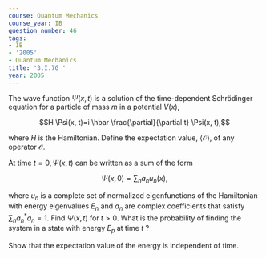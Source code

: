 ```yaml
---
course: Quantum Mechanics
course_year: IB
question_number: 46
tags:
- IB
- '2005'
- Quantum Mechanics
title: '3.I.7G '
year: 2005
---
```



The wave function $\Psi(x, t)$ is a solution of the time-dependent Schrödinger equation for a particle of mass $m$ in a potential $V(x)$,

$$H \Psi(x, t)=i \hbar \frac{\partial}{\partial t} \Psi(x, t),$$

where $H$ is the Hamiltonian. Define the expectation value, $\langle\mathcal{O}\rangle$, of any operator $\mathcal{O}$.

At time $t=0, \Psi(x, t)$ can be written as a sum of the form

$$\Psi(x, 0)=\sum_{n} a_{n} u_{n}(x),$$

where $u_{n}$ is a complete set of normalized eigenfunctions of the Hamiltonian with energy eigenvalues $E_{n}$ and $a_{n}$ are complex coefficients that satisfy $\sum_{n} a_{n}^{*} a_{n}=1$. Find $\Psi(x, t)$ for $t>0$. What is the probability of finding the system in a state with energy $E_{p}$ at time $t$ ?

Show that the expectation value of the energy is independent of time.